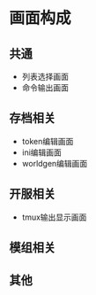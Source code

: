 # 画面构成

## 共通

- 列表选择画面
- 命令输出画面

## 存档相关

- token编辑画面
- ini编辑画面
- worldgen编辑画面

## 开服相关

- tmux输出显示画面

## 模组相关

## 其他
